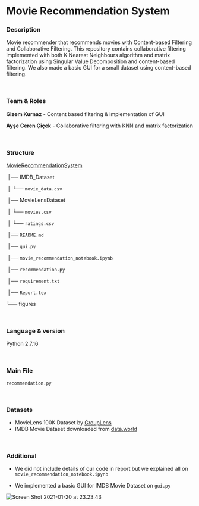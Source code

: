 # Movie Recommendation System

### Description

Movie recommender that recommends movies with Content-based Filtering and Collaborative Filtering. This repository contains collaborative filtering implemented with both K Nearest Neighbours algorithm and matrix factorization using Singular Value Decomposition and content-based filtering. We also made a basic GUI for a small dataset using content-based filtering.

<br />

### Team & Roles

**Gizem Kurnaz** - Content based filtering & implementation of GUI

**Ayşe Ceren Çiçek** - Collaborative filtering with KNN and matrix factorization


<br />

### Structure

[MovieRecommendationSystem](https://github.com/crncck/MovieRecommendationSystem)

​	│── IMDB_Dataset

​	│      └── `movie_data.csv`

​	│── MovieLensDataset

​	│      └── `movies.csv`

​	│      └── `ratings.csv`

​	│── `README.md`

​	│── `gui.py`

​	│── `movie_recommendation_notebook.ipynb`

​	│── `recommendation.py`

​	│──  `requirement.txt`

​	│── `Report.tex`

​└── figures

<br />


### Language & version

Python 2.7.16

<br />

### Main File

`recommendation.py`

<br />

### Datasets

- MovieLens 100K Dataset by [GroupLens](https://grouplens.org/datasets/movielens/)
- IMDB Movie Dataset downloaded from [data.world](https://data.world/login?next=%2Fhiman%2Fimdb-movie-dataset%2Fworkspace%2Ffile%3Ffilename%3Dmovie_data.csv)

<br />

### Additional

- We did not include details of our code in report but we explained all on `movie_recommendation_notebook.ipynb`

- We implemented a basic GUI for IMDB Movie Dataset on `gui.py` 



![Screen Shot 2021-01-20 at 23.23.43](https://i.loli.net/2021/01/21/uYDthI6XE7HLeym.png)
